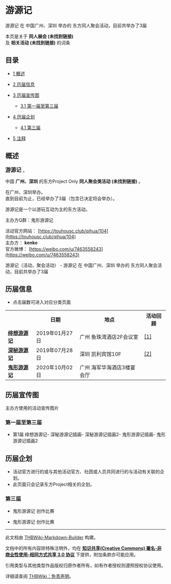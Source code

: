 # 游源记

<!-- source html: G:\repos\THBWiki-Markdown-Builder\THBWikiMarkdown\Temp\main\9\9f\ns0%3A%E6%B8%B8%E6%BA%90%E8%AE%B0.html -->

游源记 在 中国广州、深圳 举办的  东方同人聚会活动，目前共举办了3届

本页是关于 **同人展会 (未找到链接)**   
及 **相关活动 (未找到链接)** 的词条
## 目录

- [1 概述](#概述)
- [2 历届信息](#历届信息)
- [3 历届宣传图](#历届宣传图)

  - [3.1 第一届至第三届](#第一届至第三届)



- [4 历届企划](#历届企划)

  - [4.1 第三届](#第三届)



- [5 注释](#注释)




## 概述
  
<big> **游源记** </big>。  
  
  
  
  
中国 **广州、深圳** 的东方Project Only **同人聚会类活动 (未找到链接)** 。  
  
在广州、深圳举办。  
直到目前为止，已经举办了3届（包含已决定将会举办）。  
  
游源记是一个以游玩互动为主的东方活动。  

主办方Q群：鬼形游源记  
  
  
  
  
活动官方网站： [https://touhousc.club/qihua/104](https://touhousc.club/qihua/104)   
主办方： **kenko**   
官方微博： [https://weibo.com/u/7463558243](https://weibo.com/u/7463558243)   
  
游源记（活动，聚会活动） - 游源记 在 中国广州、深圳 举办的  东方同人聚会活动，目前共举办了3届
## 历届信息
- 点击届数可进入对应分类页面


<table>
<tbody><tr><th> </th><th>日期</th><th>地点</th><th>活动回顾</th></tr>
<tr><td id="1"><b><a href="/展会作品列表?e=%E6%B8%B8%E6%BA%90%E8%AE%B0%231">绯想游源记</a></b></td><td id="ev-1">2019年01月27日</td><td>广州 鱼珠湾酒店2F会议室</td><td><a rel="nofollow" class="external autonumber" href="https://www.bilibili.com/video/av42301933/">[1]</a></td></tr>
<tr><td id="2"><b><a href="/展会作品列表?e=%E6%B8%B8%E6%BA%90%E8%AE%B0%232">深秘游源记</a></b></td><td id="ev-2">2019年07月28日</td><td>深圳 凯利宾馆10F</td><td><a rel="nofollow" class="external autonumber" href="https://www.bilibili.com/video/av62070945/">[2]</a></td></tr>
<tr><td id="3"><b><a href="/展会作品列表?e=%E6%B8%B8%E6%BA%90%E8%AE%B0%233">鬼形游源记</a></b></td><td id="ev-3">2020年10月02日</td><td>广州 海军华海酒店3楼宴会厅</td><td></td></tr>
</tbody></table>


## 历届宣传图
  
主办方使用的活动宣传图片
  

### 第一届至第三届
- [](./文件-游源记1插画.jpg.md)第1届 绯想游源记- [](./文件-游源记2插画.jpg.md)深秘游源记插画- [](./文件-游源记2插画2.jpg.md)深秘游源记插画2- [](./文件-游源记3插画.jpg.md)鬼形游源记插画- [](./文件-游源记3插画2.jpg.md)鬼形游源记插画2

## 历届企划
- 活动官方进行的或与其他活动官方、社团或人员共同进行的与活动有关联的企划。
- 此页面只会记录东方Project相关的企划。

### 第三届
- 鬼形游源记 创作比赛

- [](./文件-游源记3插画3.jpg.md)鬼形游源记 创作比赛


  
  

  

  
  






---

此文档由 [THBWiki-Markdown-Builder](https://github.com/Delsin-Yu/THBWiki-Markdown-Builder) 构建。

文档中的所有内容除特殊注明外，均在 [**知识共享(Creative Commons) 署名-非商业性使用-相同方式共享 3.0 协议**](https://creativecommons.org/licenses/by-sa/3.0/deed.zh-hans) 下提供，附加条款亦可能应用。

引用类型与其他类型作品版权归原作者所有，如有作者授权则遵照授权协议使用。

详细请查阅 [THBWiki：免责声明](https://thbwiki.cc/THBWiki:%E5%85%8D%E8%B4%A3%E5%A3%B0%E6%98%8E)。

